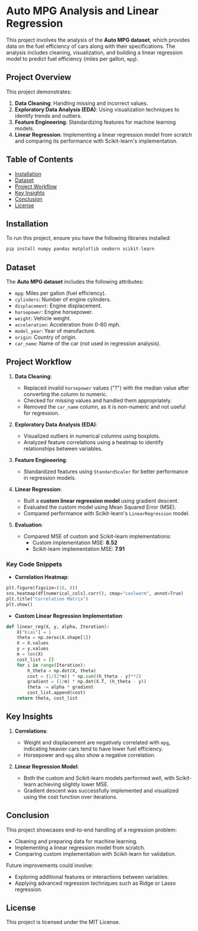 # Auto MPG Analysis and Linear Regression

This project involves the analysis of the **Auto MPG dataset**, which provides data on the fuel efficiency of cars along with their specifications. The analysis includes cleaning, visualization, and building a linear regression model to predict fuel efficiency (miles per gallon, `mpg`).

## Project Overview

This project demonstrates:
1. **Data Cleaning**: Handling missing and incorrect values.
2. **Exploratory Data Analysis (EDA)**: Using visualization techniques to identify trends and outliers.
3. **Feature Engineering**: Standardizing features for machine learning models.
4. **Linear Regression**: Implementing a linear regression model from scratch and comparing its performance with Scikit-learn's implementation.

## Table of Contents

- [Installation](#installation)
- [Dataset](#dataset)
- [Project Workflow](#project-workflow)
- [Key Insights](#key-insights)
- [Conclusion](#conclusion)
- [License](#license)

## Installation

To run this project, ensure you have the following libraries installed:

```bash
pip install numpy pandas matplotlib seaborn scikit-learn
```

## Dataset

The **Auto MPG dataset** includes the following attributes:
- `mpg`: Miles per gallon (fuel efficiency).
- `cylinders`: Number of engine cylinders.
- `displacement`: Engine displacement.
- `horsepower`: Engine horsepower.
- `weight`: Vehicle weight.
- `acceleration`: Acceleration from 0-60 mph.
- `model_year`: Year of manufacture.
- `origin`: Country of origin.
- `car_name`: Name of the car (not used in regression analysis).

## Project Workflow

1. **Data Cleaning**:
   - Replaced invalid `horsepower` values ("?") with the median value after converting the column to numeric.
   - Checked for missing values and handled them appropriately.
   - Removed the `car_name` column, as it is non-numeric and not useful for regression.

2. **Exploratory Data Analysis (EDA)**:
   - Visualized outliers in numerical columns using boxplots.
   - Analyzed feature correlations using a heatmap to identify relationships between variables.

3. **Feature Engineering**:
   - Standardized features using `StandardScaler` for better performance in regression models.

4. **Linear Regression**:
   - Built a **custom linear regression model** using gradient descent.
   - Evaluated the custom model using Mean Squared Error (MSE).
   - Compared performance with Scikit-learn's `LinearRegression` model.

5. **Evaluation**:
   - Compared MSE of custom and Scikit-learn implementations:
     - Custom implementation MSE: **8.52**
     - Scikit-learn implementation MSE: **7.91**

### Key Code Snippets

- **Correlation Heatmap**:
```python
plt.figure(figsize=(10, 8))
sns.heatmap(df[numerical_cols].corr(), cmap="coolwarm", annot=True)
plt.title("Correlation Matrix")
plt.show()
```

- **Custom Linear Regression Implementation**:
```python
def linear_reg(X, y, alpha, Iteration):
    X["bias"] = 1
    theta = np.zeros(X.shape[1])
    X = X.values
    y = y.values
    m = len(X)
    cost_list = []
    for i in range(Iteration):
        h_theta = np.dot(X, theta)
        cost = (1/(2*m)) * np.sum((h_theta - y)**2)
        gradient = (1/m) * np.dot(X.T, (h_theta - y))
        theta -= alpha * gradient
        cost_list.append(cost)
    return theta, cost_list
```

## Key Insights

1. **Correlations**:
   - Weight and displacement are negatively correlated with `mpg`, indicating heavier cars tend to have lower fuel efficiency.
   - Horsepower and `mpg` also show a negative correlation.
   
2. **Linear Regression Model**:
   - Both the custom and Scikit-learn models performed well, with Scikit-learn achieving slightly lower MSE.
   - Gradient descent was successfully implemented and visualized using the cost function over iterations.

## Conclusion

This project showcases end-to-end handling of a regression problem:
- Cleaning and preparing data for machine learning.
- Implementing a linear regression model from scratch.
- Comparing custom implementation with Scikit-learn for validation.

Future improvements could involve:
- Exploring additional features or interactions between variables.
- Applying advanced regression techniques such as Ridge or Lasso regression.

## License

This project is licensed under the MIT License.

